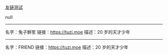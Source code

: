 [友链测试](https://github.com/bxb100/issueblog-test/issues/1)

null

---

名字：兔子鮮笙
链接：https://tuzi.moe
描述：20 岁的天才少年

---

名字：FRIEND
链接：https://tuzi.moe
描述：20 岁的天才少年